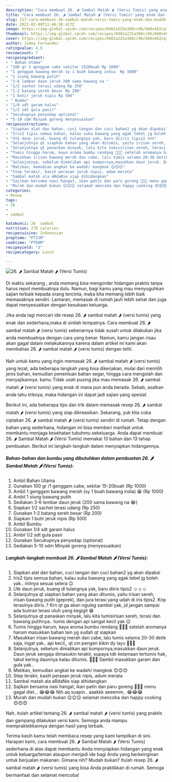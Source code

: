 ```yaml
---
description: "Cara membuat 26. 🌶️ Sambal Matah 🌶️ (Versi Tumis) yang enak dan Mudah Dibuat"
title: "Cara membuat 26. 🌶️ Sambal Matah 🌶️ (Versi Tumis) yang enak dan Mudah Dibuat"
slug: 217-cara-membuat-26-sambal-matah-versi-tumis-yang-enak-dan-mudah-dibuat
date: 2021-02-09T11:46:20.417Z
image: https://img-global.cpcdn.com/recipes/0481a225a388cc96/680x482cq70/26-🌶️-sambal-matah-🌶️-versi-tumis-foto-resep-utama.jpg
thumbnail: https://img-global.cpcdn.com/recipes/0481a225a388cc96/680x482cq70/26-🌶️-sambal-matah-🌶️-versi-tumis-foto-resep-utama.jpg
cover: https://img-global.cpcdn.com/recipes/0481a225a388cc96/680x482cq70/26-🌶️-sambal-matah-🌶️-versi-tumis-foto-resep-utama.jpg
author: Jimmy Fernandez
ratingvalue: 4.9
reviewcount: 7
recipeingredient:
- " Bahan Utama"
- "100 gr 1 genggam cabe sekitar 1520buah Rp 1000"
- "1 genggam bawang merah sy 1 buah bawang india  Rp 1000"
- "1 siung bawang putih"
- "3-6 lembar daun jeruk 200 sama bawang na "
- "1/2 sachet terasi udang Rp 250"
- "1-2 batang sereh besar Rp 200"
- "1 butir jeruk nipis Rp 500"
- " Bumbu"
- "1/4 sdt garam halus"
- "1/2 sdt gula pasir"
- "Secukupnya penyedap optional"
- "5-10 sdm Minyak goreng menyesuaikan"
recipeinstructions:
- "Siapkan alat dan bahan, cuci tangan dan cuci bahan2 yg akan dipakai"
- "Iris2 tipis semua bahan, kalau suka bawang yang agak tebel jg boleh yak.. intinya sesuai selera 😉"
- "Utk daun jeruk, buang dl tulangnya yak, baru diiris tipis2 ☺️☺️☺️"
- "Selanjutnya qt siapkan bahan yang akan ditumis, yaitu irisan sereh, irisan bawang putih (geprek), dan jura terasi yang udah di iris tipis2. Knp terasinya diiris..? Krn qt ga akan nguleg sambel yak, jd jangan sampai ada butiran terasi utuh yang kegigit 😁"
- "Selanjutnya qt panaskan minyak, lalu kita tumisirisan sereh, terasi dan bawang putihnya.. tumis dengan api sangat kecil yak 😉"
- "Tumis hingga harum, kaya aroma bumbu rendang 🤤🤤🤤 setelah aromanya harum masukkan bahan lain yg sudah qt siapkan"
- "Masukkan irisan bawang merah dan cabe, lalu tumis selama 20-30 detik saja, ingat yak.. api kecil,, qt cm pengen bikin dy layu 🤩🤩🤩"
- "Selanjutnya, sebelum dimatikan api kompornya,masukkan daun jeruk. Daun jeruk sengaja dimasukin terakir, supaya tdk kelamaan tertumis hak, takut kering daunnya kalau ditumis. 🥰🥰🥰 Sambil masukkan garam dan gula yak.."
- "Matikan, kemudian angkat ke wadah/ mangkok 😊😊😊"
- "Step terakir, kasih perasan jeruk nipis, adum merata"
- "Sambal matah ala aRdaNie siap dihidangkan"
- "Sajikan bersama nasi hangat, ikan patin dan paru goreng 🤤🙊😂 menu gagal diet... 😂😂😂 Nih aq suapin.. aaakkk aeeemm.. 😂😂😂"
- "Murah dan mudah bukan 😉😉😉 selamat mencoba dan happy cooking 😍😍😍"
categories:
- Resep
tags:
- 26
- 
- sambal

katakunci: 26  sambal 
nutrition: 278 calories
recipecuisine: Indonesian
preptime: "PT23M"
cooktime: "PT60M"
recipeyield: "3"
recipecategory: Lunch

---
```



![26. 🌶️ Sambal Matah 🌶️ (Versi Tumis)](https://img-global.cpcdn.com/recipes/0481a225a388cc96/680x482cq70/26-🌶️-sambal-matah-🌶️-versi-tumis-foto-resep-utama.jpg)

Di waktu  sekarang , anda memang bisa mengorder hidangan praktis tanpa harus repot membuatnya dulu. Namun, bagi kamu yang mau menyuguhkan sajian terbaik kepada orang tercinta, maka kita memang lebih baik memasaknya sendiri. Lantaran, memasak di rumah jauh lebih sehat dan juga dapat menyesuaikan dengan kesukaan keluarga.

Jika anda lagi mencari ide resep 26. 🌶️ sambal matah 🌶️ (versi tumis) yang enak dan sederhana,maka di sinilah tempatnya. Cara membuat 26. 🌶️ sambal matah 🌶️ (versi tumis)  sebenarnya tidak susah untuk dilakukan jika anda membuatnya dengan cara yang benar. Namun, kamu jangan risau akan gagal dalam melakukannya 
karena dalam artikel ini kami akan membahas 26. 🌶️ sambal matah 🌶️ (versi tumis) dengan teliti.  



Nah untuk kamu yang ingin memasak 26. 🌶️ sambal matah 🌶️ (versi tumis) yang lezat, ada beberapa langkah yang bisa dikerjakan, mulai dari memilih jenis bahan, kemudian penentuan bahan segar, hingga cara mengolah dan menyajikannya. kamu Tidak usah pusing jika mau memasak 26. 🌶️ sambal matah 🌶️ (versi tumis) yang enak di mana pun anda berada. Sebab, asalkan anda  tahu triknya, maka hidangan ini dapat jadi sajian yang spesial.

Berikut ini, ada beberapa tips dan trik dalam memasak resep 26. 🌶️ sambal matah 🌶️ (versi tumis) yang siap dikreasikan. Sekarang, yuk kita coba ciptakan 26. 🌶️ sambal matah 🌶️ (versi tumis) sendiri di rumah. Tetap dengan bahan yang sederhana, hidangan ini bisa memberi manfaat untuk membantu menjaga kesehatan tubuhmu sekeluarga. Anda dapat membuat 26. 🌶️ Sambal Matah 🌶️ (Versi Tumis) memakai 13 bahan dan 13 tahap pembuatan. Berikut ini langkah-langkah dalam menyiapkan hidangannya.

<!--inarticleads1-->

##### Bahan-bahan dan bumbu yang dibutuhkan dalam pembuatan 26. 🌶️ Sambal Matah 🌶️ (Versi Tumis):

1. Ambil  Bahan Utama
1. Gunakan 100 gr /1 genggam cabe, sekitar 15-20buah (Rp 1000)
1. Ambil 1 genggam bawang merah (sy 1 buah bawang india) 😁 (Rp 1000)
1. Ambil 1 siung bawang putih
1. Sediakan 3-6 lembar daun jeruk (200 sama bawang na 😂)
1. Siapkan 1/2 sachet terasi udang (Rp 250)
1. Gunakan 1-2 batang sereh besar (Rp 200)
1. Siapkan 1 butir jeruk nipis (Rp 500)
1. Ambil  Bumbu
1. Gunakan 1/4 sdt garam halus
1. Ambil 1/2 sdt gula pasir
1. Gunakan Secukupnya penyedap (optional)
1. Sediakan 5-10 sdm Minyak goreng (menyesuaikan)




<!--inarticleads2-->

##### Langkah-langkah membuat 26. 🌶️ Sambal Matah 🌶️ (Versi Tumis):

1. Siapkan alat dan bahan, cuci tangan dan cuci bahan2 yg akan dipakai
1. Iris2 tipis semua bahan, kalau suka bawang yang agak tebel jg boleh yak.. intinya sesuai selera 😉
1. Utk daun jeruk, buang dl tulangnya yak, baru diiris tipis2 ☺️☺️☺️
1. Selanjutnya qt siapkan bahan yang akan ditumis, yaitu irisan sereh, irisan bawang putih (geprek), dan jura terasi yang udah di iris tipis2. Knp terasinya diiris..? Krn qt ga akan nguleg sambel yak, jd jangan sampai ada butiran terasi utuh yang kegigit 😁
1. Selanjutnya qt panaskan minyak, lalu kita tumisirisan sereh, terasi dan bawang putihnya.. tumis dengan api sangat kecil yak 😉
1. Tumis hingga harum, kaya aroma bumbu rendang 🤤🤤🤤 setelah aromanya harum masukkan bahan lain yg sudah qt siapkan
1. Masukkan irisan bawang merah dan cabe, lalu tumis selama 20-30 detik saja, ingat yak.. api kecil,, qt cm pengen bikin dy layu 🤩🤩🤩
1. Selanjutnya, sebelum dimatikan api kompornya,masukkan daun jeruk. Daun jeruk sengaja dimasukin terakir, supaya tdk kelamaan tertumis hak, takut kering daunnya kalau ditumis. 🥰🥰🥰 Sambil masukkan garam dan gula yak..
1. Matikan, kemudian angkat ke wadah/ mangkok 😊😊😊
1. Step terakir, kasih perasan jeruk nipis, adum merata
1. Sambal matah ala aRdaNie siap dihidangkan
1. Sajikan bersama nasi hangat, ikan patin dan paru goreng 🤤🙊😂 menu gagal diet... 😂😂😂 Nih aq suapin.. aaakkk aeeemm.. 😂😂😂
1. Murah dan mudah bukan 😉😉😉 selamat mencoba dan happy cooking 😍😍😍




Nah, itulah artikel tentang  26. 🌶️ sambal matah 🌶️ (versi tumis)  yang praktis dan gampang dilakukan versi kami. Semoga anda mampu mempraktekkannya dengan hasil yang terbaik. 

Terima kasih kamu telah membaca resep yang kami tampilkan di sini. Harapan kami, cara membuat  26. 🌶️ Sambal Matah 🌶️ (Versi Tumis) sederhana di atas dapat membantu Anda menyiapkan hidangan yang enak untuk keluarga/teman ataupun menjadi ide bagi Anda yang berkeinginan untuk berjualan makanan. Gimana nih? Mudah bukan? Itulah resep 26. 🌶️ sambal matah 🌶️ (versi tumis) yang bisa Anda praktikkan di rumah. Semoga bermanfaat dan selamat mencoba!

